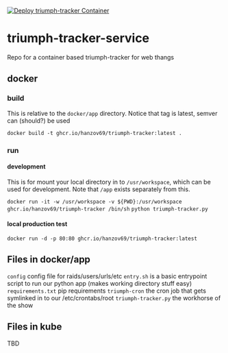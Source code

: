 [![Deploy triumph-tracker Container](https://github.com/hanzov69/triumph-tracker-service/actions/workflows/docker-image.yml/badge.svg?branch=main)](https://github.com/hanzov69/triumph-tracker-service/actions/workflows/docker-image.yml)

# triumph-tracker-service
Repo for a container based triumph-tracker for web thangs

## docker
### build
This is relative to the `docker/app` directory. Notice that tag is latest, semver can (should?) be used

`docker build -t ghcr.io/hanzov69/triumph-tracker:latest .`

### run
#### development
This is for mount your local directory in to `/usr/workspace`, which can be used for development.
Note that `/app` exists separately from this. 

`docker run -it -w /usr/workspace -v ${PWD}:/usr/workspace ghcr.io/hanzov69/triumph-tracker /bin/sh`
`python triumph-tracker.py`

#### local production test
`docker run -d -p 80:80 ghcr.io/hanzov69/triumph-tracker:latest`

## Files in docker/app
`config` config file for raids/users/urls/etc
`entry.sh` is a basic entrypoint script to run our python app (makes working directory stuff easy)
`requirements.txt` pip requirements
`triumph-cron` the cron job that gets symlinked in to our /etc/crontabs/root
`triumph-tracker.py` the workhorse of the show

## Files in kube
TBD